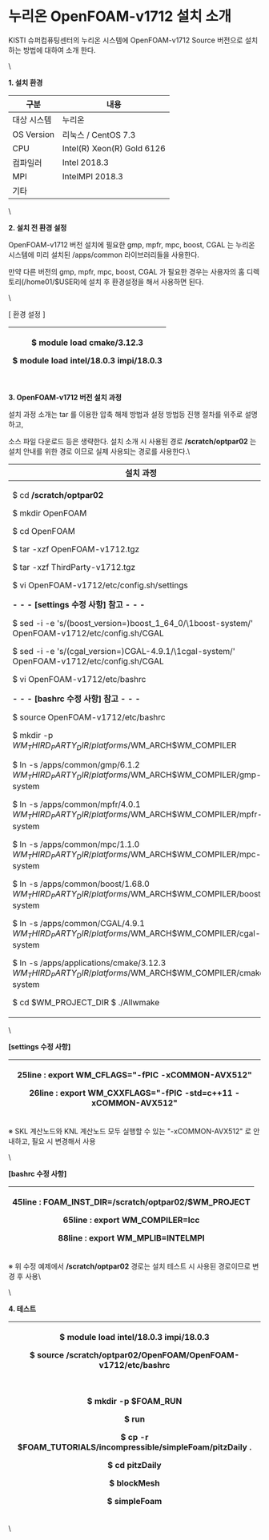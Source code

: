 # 누리온 OpenFOAM-v1712 설치 소개

KISTI 슈퍼컴퓨팅센터의 누리온 시스템에 OpenFOAM-v1712 Source 버전으로 설치 하는 방법에 대하여 소개 한다.

\


**1. 설치 환경**

|  **구분**     | **내용**                      |
| ----------- | --------------------------- |
|  대상 시스템     |  누리온                        |
| OS Version  |  리눅스 / CentOS 7.3           |
|  CPU        |  Intel(R) Xeon(R) Gold 6126 |
|  컴파일러       |  Intel 2018.3               |
|  MPI        |  IntelMPI 2018.3            |
|  기타         |                             |

\


**2. 설치 전 환경 설정**

&#x20;OpenFOAM-v1712 버전 설치에 필요한 gmp, mpfr, mpc, boost, CGAL 는 누리온 시스템에 미리 설치된 /apps/common 라이브러리들을 사용한다.

&#x20;만약 다른 버전의 gmp, mpfr, mpc, boost, CGAL  가 필요한 경우는 사용자의 홈 디렉토리(/home01/$USER)에 설치 후 환경설정을 해서 사용하면 된다.

\


\[ 환경 설정 ]

| <p> $ module load cmake/3.12.3</p><p> $ module load intel/18.0.3 impi/18.0.3</p> |
| -------------------------------------------------------------------------------- |

\
**3. OpenFOAM-v1712 버전 설치 과정**

&#x20;설치 과정 소개는 tar 를 이용한 압축 해제 방법과 설정 방법등 진행 절차를 위주로 설명하고,

&#x20;소스 파일 다운로드 등은 생략한다.   설치 소개 시 사용된 경로 **/scratch/optpar02** 는 설치 안내를 위한 경로 이므로 실제 사용되는 경로를 사용한다.\


|  **설치 과정**                                                                                                                                                                                                                                                                                                                                                                                                                                                                                                                                                                                                                                                                                                                                                                                                                                                                                                                                                                                                                                                                                                                                                                                                                                                                                                                                                                                                                                   |
| -------------------------------------------------------------------------------------------------------------------------------------------------------------------------------------------------------------------------------------------------------------------------------------------------------------------------------------------------------------------------------------------------------------------------------------------------------------------------------------------------------------------------------------------------------------------------------------------------------------------------------------------------------------------------------------------------------------------------------------------------------------------------------------------------------------------------------------------------------------------------------------------------------------------------------------------------------------------------------------------------------------------------------------------------------------------------------------------------------------------------------------------------------------------------------------------------------------------------------------------------------------------------------------------------------------------------------------------------------------------------------------------------------------------------------------------- |
| <p> $ cd <strong>/scratch/optpar02</strong></p><p> $ mkdir OpenFOAM</p><p> $ cd OpenFOAM</p><p> $ tar -xzf OpenFOAM-v1712.tgz</p><p> $ tar -xzf ThirdParty-v1712.tgz</p><p> $ vi OpenFOAM-v1712/etc/config.sh/settings </p><p>  <strong>- - - [settings 수정 사항] 참고 - - -</strong></p><p> $ sed -i -e 's/\(boost_version=\)boost_1_64_0/\1boost-system/' OpenFOAM-v1712/etc/config.sh/CGAL</p><p> $ sed -i -e 's/\(cgal_version=\)CGAL-4.9.1/\1cgal-system/' OpenFOAM-v1712/etc/config.sh/CGAL</p><p> $ vi OpenFOAM-v1712/etc/bashrc </p><p>  <strong>- - - [bashrc 수정 사항] 참고 - - -</strong></p><p> $ source OpenFOAM-v1712/etc/bashrc </p><p> $ mkdir -p $WM_THIRD_PARTY_DIR/platforms/$WM_ARCH$WM_COMPILER</p><p> $ ln -s /apps/common/gmp/6.1.2          $WM_THIRD_PARTY_DIR/platforms/$WM_ARCH$WM_COMPILER/gmp-system</p><p> $ ln -s /apps/common/mpfr/4.0.1         $WM_THIRD_PARTY_DIR/platforms/$WM_ARCH$WM_COMPILER/mpfr-system</p><p> $ ln -s /apps/common/mpc/1.1.0          $WM_THIRD_PARTY_DIR/platforms/$WM_ARCH$WM_COMPILER/mpc-system</p><p> $ ln -s /apps/common/boost/1.68.0       $WM_THIRD_PARTY_DIR/platforms/$WM_ARCH$WM_COMPILER/boost-system</p><p> $ ln -s /apps/common/CGAL/4.9.1         $WM_THIRD_PARTY_DIR/platforms/$WM_ARCH$WM_COMPILER/cgal-system</p><p> $ ln -s /apps/applications/cmake/3.12.3  $WM_THIRD_PARTY_DIR/platforms/$WM_ARCH$WM_COMPILER/cmake-system</p><p> $ cd $WM_PROJECT_DIR $ ./Allwmake</p> |

\


**\[settings 수정 사항]**&#x20;

| <p> 25line : export WM_CFLAGS="-fPIC -xCOMMON-AVX512"</p><p> 26line : export WM_CXXFLAGS="-fPIC -std=c++11 -xCOMMON-AVX512"</p> |
| ------------------------------------------------------------------------------------------------------------------------------- |

※ SKL 계산노드와 KNL 계산노드 모두 실행할 수 있는 "-xCOMMON-AVX512" 로 안내하고, 필요 시 변경해서 사용

\


**\[bashrc 수정 사항]**&#x20;

| <p> 45line : FOAM_INST_DIR=<strong>/scratch/optpar02</strong>/$WM_PROJECT</p><p> 65line : export WM_COMPILER=Icc</p><p> 88line : export WM_MPLIB=INTELMPI</p> |
| ------------------------------------------------------------------------------------------------------------------------------------------------------------- |

※ 위 수정 예제에서 **/scratch/optpar02** 경로는 설치 테스트 시 사용된 경로이므로 변경 후 사용\


\


**4. 테스트**

| <p> $ module load intel/18.0.3 impi/18.0.3</p><p> $ source <strong>/scratch/optpar02</strong>/OpenFOAM/OpenFOAM-v1712/etc/bashrc </p><p><br></p><p> $ mkdir -p $FOAM_RUN </p><p> $ run </p><p> $ cp -r $FOAM_TUTORIALS/incompressible/simpleFoam/pitzDaily .</p><p> $ cd pitzDaily </p><p> $ blockMesh </p><p> $ simpleFoam </p> |
| -------------------------------------------------------------------------------------------------------------------------------------------------------------------------------------------------------------------------------------------------------------------------------------------------------------------------------- |

\
